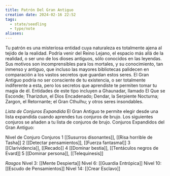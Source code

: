 ```yaml
---
title: Patrón Del Gran Antiguo
creation date: 2024-02-16 22:52
tags:
  - state/seedling
  - type/note
aliases:
---
```

Tu patrón es una misteriosa entidad cuya naturaleza es totalmente ajena al tejido de la realidad.
Podría venir del Reino Lejano, el espacio más allá de la realidad, o ser uno de los dioses antiguos,
sólo conocidos en las leyendas. Sus motivos son incomprensibles para los mortales, y su
conocimiento, tan inmenso y antiguo, que incluso las mayores bibliotecas palidecen en comparación a los vastos secretos que guardan estos seres. El Gran Antiguo podría no ser consciente de tu existencia, o ser totalmente indiferente a esta, pero los secretos que aprendiste te permiten tomar tu magia de él.
Entidades de este tipo incluyen a Ghaunadar, llamado El Que se Esconde; Tharizdun, el Dios
Encadenado; Dendar, la Serpiente Nocturna; Zargon, el Retornante; el Gran Cthulhu; y otros seres
insondables.

*Lista de Conjuros Expandida*
El Gran Antiguo te permite elegir desde una lista expandida cuando aprendes tus conjuros de brujo. Los siguientes conjuros se añaden a tu lista de conjuros de brujo. Conjuros Expandidos del Gran Antiguo:

Nivel de Conjuro          Conjuros
       1                         [[Susurros disonantes]], [[Risa horrible de Tasha]]
       2                        [[Detectar pensamientos]], [[Fuerza fantasmal]]
       3                        [[Clarividencia]], [[Recado]]
       4                        [[Dominar bestia]], [[Tentáculos negros de Evard]]
       5                        [[Dominar persona]], [[Telequinesis]]



*Rasgos*
Nivel 3: [[Mente Despierta]]
Nivel 6: [[Guardia Entrópica]]
Nivel 10: [[Escudo de Pensamientos]]
Nivel 14: [[Crear Esclavo]]